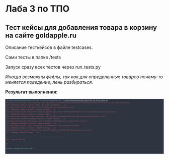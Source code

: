 # Лаба 3 по ТПО

## Тест кейсы для добавления товара в корзину на сайте goldapple.ru

Описание тесткейсов в файле testcases.

Сами тесты в папке /tests

Запуск сразу всех тестов через run_tests.py

_Иногда возможны фейлы, так как для определенных товаров почему-то меняется поведение, лень разбираться._

**Результат выполнения:**

![](https://github.com/Jim-jimjim/TPO_Lab_3/blob/18179f8da2c08a3ee9039a26d773536da15e598b/img.png)
